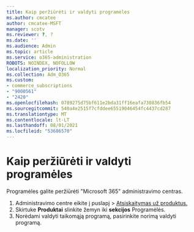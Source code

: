 ```yaml
---
title: Kaip peržiūrėti ir valdyti programėles
ms.author: cmcatee
author: cmcatee-MSFT
manager: scotv
ms.reviewer: ?, ?
ms.date: ''
ms.audience: Admin
ms.topic: article
ms.service: o365-administration
ROBOTS: NOINDEX, NOFOLLOW
localization_priority: Normal
ms.collection: Adm_O365
ms.custom:
- commerce_subscriptions
- "9000561"
- "2420"
ms.openlocfilehash: 0789275d75bf611e2bda31ff16eafa730836fb54
ms.sourcegitcommit: 540a4e2515f7cfddee65519046454fc4437cd287
ms.translationtype: MT
ms.contentlocale: lt-LT
ms.lasthandoff: 08/01/2021
ms.locfileid: "53686570"
---
```

# <a name="how-to-view-and-manage-apps"></a>Kaip peržiūrėti ir valdyti programėles

Programėles galite peržiūrėti "Microsoft 365" administravimo centras.

1. Administravimo centre eikite į puslapį  >  [Atsiskaitymas už produktus.](https://go.microsoft.com/fwlink/p/?linkid=842054)
2. Skirtuke **Produktai** slinkite žemyn iki **sekcijos** Programėlės.
3. Norėdami valdyti taikomąją programą, pasirinkite norimą valdyti programą.